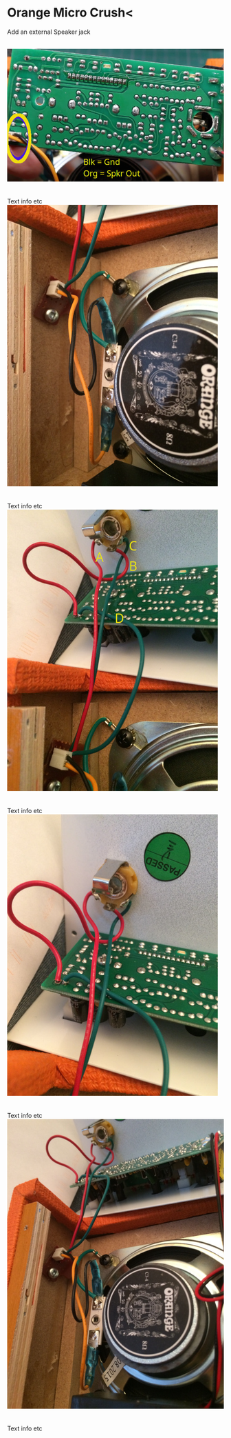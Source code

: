 # Orange Micro Crush<
Add an external Speaker jack<BR><BR>
  
<img src="OA1.JPG"><BR><BR><BR>
Text info etc
<img src="OA2.JPG"><BR><BR><BR>
Text info etc
<img src="OA3.JPG"><BR><BR><BR>
Text info etc
<img src="OA4.JPG"><BR><BR><BR>
Text info etc
<img src="OA5.JPG"><BR><BR><BR>
Text info etc
  
